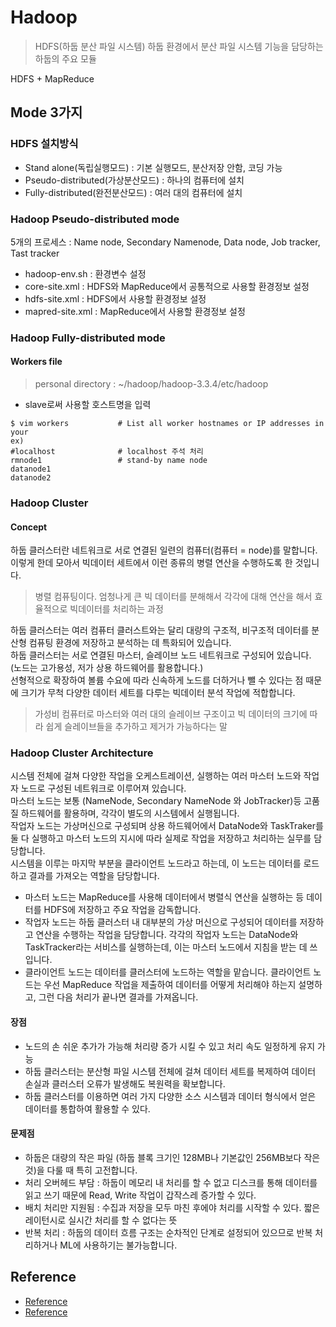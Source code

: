 # Hadoop
> HDFS(하둡 분산 파일 시스템) 하둡 환경에서 분산 파일 시스템 기능을 담당하는 하둡의 주요 모듈  

HDFS + MapReduce

## Mode 3가지
### HDFS 설치방식
- Stand alone(독립실행모드) : 기본 실행모드, 분산저장 안함, 코딩 가능
- Pseudo-distributed(가상분산모드) : 하나의 컴퓨터에 설치
- Fully-distributed(완전분산모드) : 여러 대의 컴퓨터에 설치

### Hadoop Pseudo-distributed mode
5개의 프로세스 : Name node, Secondary Namenode, Data node, Job tracker, Tast tracker
- hadoop-env.sh : 환경변수 설정
- core-site.xml : HDFS와 MapReduce에서 공통적으로 사용할 환경정보 설정
- hdfs-site.xml : HDFS에서 사용할 환경정보 설정
- mapred-site.xml : MapReduce에서 사용할 환경정보 설정

### Hadoop Fully-distributed mode
#### Workers file
> personal directory : ~/hadoop/hadoop-3.3.4/etc/hadoop  
- slave로써 사용할 호스트명을 입력
```
$ vim workers           # List all worker hostnames or IP addresses in your
ex)
#localhost              # localhost 주석 처리
rmnode1                 # stand-by name node
datanode1
datanode2
```

### Hadoop Cluster
#### Concept
하둡 클러스터란 네트워크로 서로 연결된 일련의 컴퓨터(컴퓨터 = node)를 말합니다.  
이렇게 한데 모아서 빅데이터 세트에서 이런 종류의 병렬 연산을 수행하도록 한 것입니다.
> 병렬 컴퓨팅이다. 엄청나게 큰 빅 데이터를 분해해서 각각에 대해 연산을 해서 효율적으로 빅데이터를 처리하는 과정

하둡 클러스터는 여러 컴퓨터 클러스트와는 달리 대량의 구조적, 비구조적 데이터를 분산형 컴퓨팅 환경에 저장하고 분석하는 데 특화되어 있습니다.  
하둡 클러스터는 서로 연결된 마스터, 슬레이브 노드 네트워크로 구성되어 있습니다.  
(노드는 고가용성, 저가 상용 하드웨어를 활용합니다.)  
선형적으로 확장하여 볼륨 수요에 따라 신속하게 노드를 더하거나 뺄 수 있다는 점 때문에 크기가 무척 다양한 데이터 세트를 다루는 빅데이터 분석 작업에 적합합니다.  
> 가성비 컴퓨터로 마스터와 여러 대의 슬레이브 구조이고 빅 데이터의 크기에 따라 쉽게 슬레이브들을 추가하고 제거가 가능하다는 말

### Hadoop Cluster Architecture
  
시스템 전체에 걸쳐 다양한 작업을 오케스트레이션, 실행하는 여러 마스터 노드와 작업자 노드로 구성된 네트워크로 이루어져 있습니다.  
마스터 노드는 보통 (NameNode, Secondary NameNode 와 JobTracker)등 고품질 하드웨어를 활용하며, 각각이 별도의 시스템에서 실행됩니다.  
작업자 노드는 가상머신으로 구성되며 상용 하드웨어에서 DataNode와 TaskTraker를 둘 다 실행하고 마스터 노드의 지시에 따라 실제로 작업을 저장하고 처리하는 실무를 담당합니다.  
시스템을 이루는 마지막 부분을 클라이언트 노드라고 하는데, 이 노드는 데이터를 로드하고 결과를 가져오는 역할을 담당합니다.
- 마스터 노드는 MapReduce를 사용해 데이터에서 병렬식 연산을 실행하는 등 데이터를 HDFS에 저장하고 주요 작업을 감독합니다.
- 작업자 노드는 하둡 클러스터 내 대부분의 가상 머신으로 구성되어 데이터를 저장하고 연산을 수행하는 작업을 담당합니다. 각각의 작업자 노드는 DataNode와 TaskTracker라는 서비스를 실행하는데, 이는 마스터 노드에서 지침을 받는 데 쓰입니다.
- 클라이언트 노드는 데이터를 클러스터에 노드하는 역할을 맡습니다. 클라이언트 노드는 우선 MapReduce 작업을 제출하여 데이터를 어떻게 처리해야 하는지 설명하고, 그런 다음 처리가 끝나면 결과를 가져옵니다.
#### 장점
- 노드의 손 쉬운 추가가 가능해 처리량 증가 시킬 수 있고 처리 속도 일정하게 유지 가능
- 하둡 클러스터는 분산형 파일 시스템 전체에 걸쳐 데이터 세트를 복제하여 데이터 손실과 클러스터 오류가 발생해도 복원력을 확보합니다.
- 하둡 클러스터를 이용하면 여러 가지 다양한 소스 시스템과 데이터 형식에서 얻은 데이터를 통합하여 활용할 수 있다.

#### 문제점
- 하둡은 대량의 작은 파일 (하둡 블록 크기인 128MB나 기본값인 256MB보다 작은 것)을 다룰 때 특히 고전합니다.
- 처리 오버헤드 부담 : 하둡이 메모리 내 처리를 할 수 없고 디스크를 통해 데이터를 읽고 쓰기 때문에 Read, Write 작업이 갑작스레 증가할 수 있다.
- 배치 처리만 지원됨 : 수집과 저장을 모두 마친 후에야 처리를 시작할 수 있다. 짧은 레이턴시로 실시간 처리를 할 수 없다는 뜻
- 반복 처리 : 하둡의 데이터 흐름 구조는 순차적인 단계로 설정되어 있으므로 반복 처리하거나 ML에 사용하기는 불가능합니다.



## Reference
- [Reference](https://goudacheese.gitlab.io/post/2018-02-24-hadoop_wordcount_example/)
- [Reference](https://www.databricks.com/kr/glossary/hadoop-cluster#:~:text=%ED%95%98%EB%91%A1%20%ED%81%B4%EB%9F%AC%EC%8A%A4%ED%84%B0%EB%8A%94%20%EB%B6%84%EC%82%B0%ED%98%95,%ED%86%B5%ED%95%A9%ED%95%98%EC%97%AC%20%ED%99%9C%EC%9A%A9%ED%95%A0%20%EC%88%98%20%EC%9E%88%EC%8A%B5%EB%8B%88%EB%8B%A4.)
